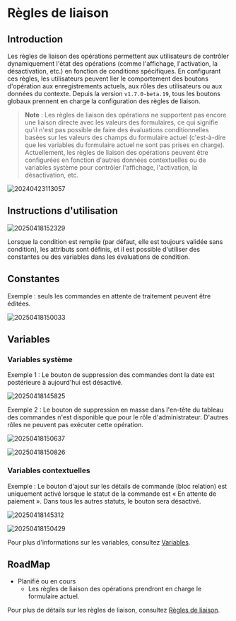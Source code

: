 # Règles de liaison 

## Introduction

Les règles de liaison des opérations permettent aux utilisateurs de contrôler dynamiquement l'état des opérations (comme l'affichage, l'activation, la désactivation, etc.) en fonction de conditions spécifiques. En configurant ces règles, les utilisateurs peuvent lier le comportement des boutons d'opération aux enregistrements actuels, aux rôles des utilisateurs ou aux données du contexte. Depuis la version `v1.7.0-beta.19`, tous les boutons globaux prennent en charge la configuration des règles de liaison.

> **Note** : Les règles de liaison des opérations ne supportent pas encore une liaison directe avec les valeurs des formulaires, ce qui signifie qu'il n'est pas possible de faire des évaluations conditionnelles basées sur les valeurs des champs du formulaire actuel (c'est-à-dire que les variables du formulaire actuel ne sont pas prises en charge). Actuellement, les règles de liaison des opérations peuvent être configurées en fonction d'autres données contextuelles ou de variables système pour contrôler l'affichage, l'activation, la désactivation, etc.

![20240423113057](https://static-docs.nocobase.com/20240423113057.png)

## Instructions d'utilisation

![20250418152329](https://static-docs.nocobase.com/20250418152329.png)

Lorsque la condition est remplie (par défaut, elle est toujours validée sans condition), les attributs sont définis, et il est possible d'utiliser des constantes ou des variables dans les évaluations de condition.

## Constantes

Exemple : seuls les commandes en attente de traitement peuvent être éditées.

![20250418150033](https://static-docs.nocobase.com/20250418150033.png)

## Variables

### Variables système

Exemple 1 : Le bouton de suppression des commandes dont la date est postérieure à aujourd'hui est désactivé.

![20250418145825](https://static-docs.nocobase.com/20250418145825.png)

Exemple 2 : Le bouton de suppression en masse dans l'en-tête du tableau des commandes n'est disponible que pour le rôle d'administrateur. D'autres rôles ne peuvent pas exécuter cette opération.

![20250418150637](https://static-docs.nocobase.com/20250418150637.png)

![20250418150826](https://static-docs.nocobase.com/20250418150826.png)

### Variables contextuelles

Exemple : Le bouton d'ajout sur les détails de commande (bloc relation) est uniquement activé lorsque le statut de la commande est « En attente de paiement ». Dans tous les autres statuts, le bouton sera désactivé.

![20250418145312](https://static-docs.nocobase.com/20250418145312.png)

![20250418150429](https://static-docs.nocobase.com/20250418150429.png)

Pour plus d'informations sur les variables, consultez [Variables](/handbook/ui/variables).

## RoadMap

- Planifié ou en cours
  - Les règles de liaison des opérations prendront en charge le formulaire actuel.

Pour plus de détails sur les règles de liaison, consultez [Règles de liaison](/handbook/ui/linkage-rule).
